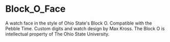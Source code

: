 # Block_O_Face
A watch face in the style of Ohio State's Block O. Compatible with the Pebble Time. Custom digits and watch design by Max Kross. The Block O is intellectual property of The Ohio State University.
